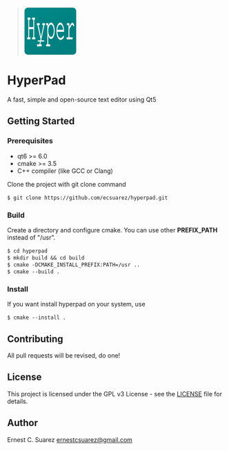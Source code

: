> ![Icon](data/icons/hyper_ico.png)

# HyperPad
A fast, simple and open-source text editor using Qt5

## Getting Started
### Prerequisites
* qt6 >= 6.0
* cmake >= 3.5
* C++ compiler (like GCC or Clang)

Clone the project with git clone command

```
$ git clone https://github.com/ecsuarez/hyperpad.git
```

### Build
Create a directory and configure cmake.
You can use other **PREFIX_PATH** instead of "/usr".

```
$ cd hyperpad
$ mkdir build && cd build
$ cmake -DCMAKE_INSTALL_PREFIX:PATH=/usr ..
$ cmake --build .
```

### Install
If you want install hyperpad on your system, use

```
$ cmake --install .
```

## Contributing
All pull requests will be revised, do one!

## License
This project is licensed under the GPL v3 License - see the [LICENSE](LICENSE)
file for details.

## Author
Ernest C. Suarez <ernestcsuarez@gmail.com>
